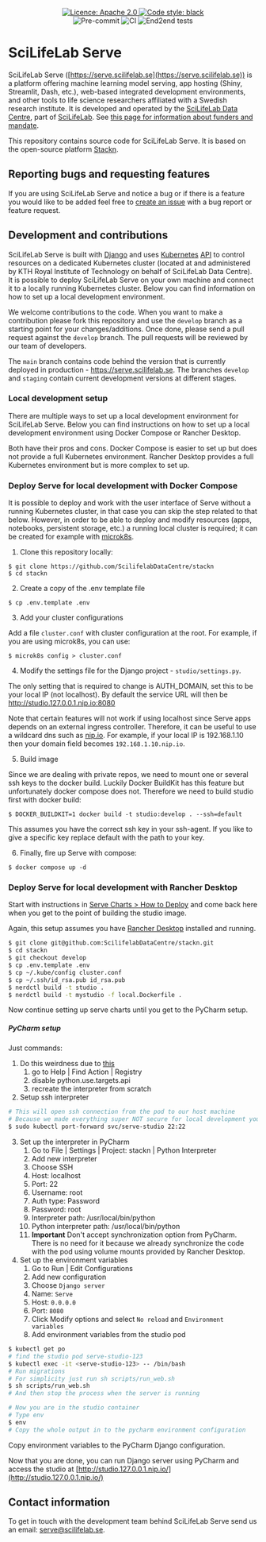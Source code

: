<p align="center">
   <a href="https://opensource.org/license/apache-2-0/">
      <img alt="Licence: Apache 2.0" src="https://img.shields.io/badge/License-Apache_2.0-yellow.svg">
   </a>
   <a href="[https://opensource.org/licenses/MIT](https://github.com/psf/black)">
      <img alt="Code style: black" src="https://img.shields.io/badge/code%20style-black-000000.svg">
   </a>
   <br />
      <img alt="Pre-commit" src="https://github.com/ScilifelabDataCentre/stackn/actions/workflows/pre-commit.yaml/badge.svg?branch=develop">
      <img alt="CI" src="https://github.com/ScilifelabDataCentre/stackn/actions/workflows/ci.yaml/badge.svg?branch=develop">
      <img alt="End2end tests" src="https://github.com/ScilifelabDataCentre/stackn/actions/workflows/e2e-tests.yaml/badge.svg?branch=develop">

</p>

# SciLifeLab Serve

SciLifeLab Serve ([https://serve.scilifelab.se](https://serve.scilifelab.se)) is a platform offering machine learning model serving, app hosting (Shiny, Streamlit, Dash, etc.), web-based integrated development environments, and other tools to life science researchers affiliated with a Swedish research institute. It is developed and operated by the [SciLifeLab Data Centre](https://github.com/ScilifelabDataCentre), part of [SciLifeLab](https://scilifelab.se/). See [this page for information about funders and mandate](https://serve.scilifelab.se/about/).

This repository contains source code for SciLifeLab Serve. It is  based on the open-source platform [Stackn](https://github.com/scaleoutsystems/stackn).

## Reporting bugs and requesting features

If you are using SciLifeLab Serve and notice a bug or if there is a feature you would like to be added feel free to [create an issue](https://github.com/ScilifelabDataCentre/stackn/issues/new/choose) with a bug report or feature request.

## Development and contributions

SciLifeLab Serve is built with [Django](https://github.com/django/django) and uses [Kubernetes](https://kubernetes.io/) [API](https://kubernetes.io/docs/concepts/overview/kubernetes-api/) to control resources on a dedicated Kubernetes cluster (located at and administered by KTH Royal Institute of Technology on behalf of SciLifeLab Data Centre). It is possible to deploy SciLifeLab Serve on your own machine and connect it to a locally running Kubernetes cluster. Below you can find information on how to set up a local development environment.

We welcome contributions to the code. When you want to make a contribution please fork this repository and use the `develop` branch as a starting point for your changes/additions. Once done, please send a pull request against the `develop` branch. The pull requests will be reviewed by our team of developers.

The  `main` branch contains code behind the version that is currently deployed in production - https://serve.scilifelab.se. The branches `develop` and `staging` contain current development versions at different stages.

### Local development setup

There are multiple ways to set up a local development environment for SciLifeLab Serve. Below you can find instructions on how to set up a local development environment using Docker Compose or Rancher Desktop.

Both have their pros and cons. Docker Compose is easier to set up but does not provide a full Kubernetes environment. Rancher Desktop provides a full Kubernetes environment but is more complex to set up.

### Deploy Serve for local development with Docker Compose

It is possible to deploy and work with the user interface of Serve without a running Kubernetes cluster, in that case you can skip the step related to that below. However, in order to be able to deploy and modify resources (apps, notebooks, persistent storage, etc.) a running local cluster is required; it can be created for example with [microk8s](https://microk8s.io/).

1. Clone this repository locally:
```
$ git clone https://github.com/ScilifelabDataCentre/stackn
$ cd stackn
```

2. Create a copy of the .env template file

```
$ cp .env.template .env
```

3. Add your cluster configurations

Add a file `cluster.conf` with cluster configuration at the root. For example, if you are using microk8s, you can use:

```
$ microk8s config > cluster.conf
```

4. Modify the settings file for the Django project - `studio/settings.py`.

The only setting that is required to change is AUTH_DOMAIN, set this to be your local IP (not localhost). By default the service URL will then be http://studio.127.0.0.1.nip.io:8080

Note that certain features will not work if using localhost since Serve apps depends on an external ingress controller. Therefore, it can be useful to use a wildcard dns such as [nip.io](http://nip.io). For example, if your local IP is 192.168.1.10 then your domain field becomes `192.168.1.10.nip.io`.

5. Build image

Since we are dealing with private repos, we need to mount one or several ssh keys to the docker build. Luckily Docker BuildKit has this feature but unfortunately docker compose does not. Therefore we need to build studio first with docker build:

```
$ DOCKER_BUILDKIT=1 docker build -t studio:develop . --ssh=default
```
This assumes you have the correct ssh key in your ssh-agent. If you like to give a specific key replace default with the path to your key.

6. Finally, fire up Serve with compose:

```
$ docker compose up -d
```

### Deploy Serve for local development with Rancher Desktop

Start with instructions in [Serve Charts > How to Deploy](https://github.com/ScilifelabDataCentre/serve-charts?tab=readme-ov-file#how-to-deploy) and come back here when you get to the point of building the studio image.

Again, this setup assumes you have [Rancher Desktop](https://rancherdesktop.io/) installed and running.

```bash
$ git clone git@github.com:ScilifelabDataCentre/stackn.git
$ cd stackn
$ git checkout develop
$ cp .env.template .env
$ cp ~/.kube/config cluster.conf
$ cp ~/.ssh/id_rsa.pub id_rsa.pub
$ nerdctl build -t studio .
$ nerdctl build -t mystudio -f local.Dockerfile .
```

Now continue setting up serve charts until you get to the PyCharm setup.

##### PyCharm setup

Just commands:

1. Do this weirdness due to [this](https://youtrack.jetbrains.com/issue/PY-55338/Connection-to-python-console-refused-with-docker-interpreter-on-Linux)
    1. go to Help | Find Action | Registry
    2. disable python.use.targets.api
    3. recreate the interpreter from scratch
2. Setup ssh interpreter
```bash
# This will open ssh connection from the pod to our host machine
# Because we made everything super NOT secure for local development you can ssh there without password and as root
$ sudo kubectl port-forward svc/serve-studio 22:22
```
3. Set up the interpreter in PyCharm
    1. Go to File | Settings | Project: stackn | Python Interpreter
    2. Add new interpreter
    3. Choose SSH
    4. Host: localhost
    5. Port: 22
    6. Username: root
    7. Auth type: Password
    8. Password: root
    9. Interpreter path: /usr/local/bin/python
    10. Python interpreter path: /usr/local/bin/python
    11. **Important** Don't accept synchronization option from PyCharm. There is no need for it because we already synchronize the code with the pod using volume mounts provided by Rancher Desktop.
4. Set up the environment variables
    1. Go to Run | Edit Configurations
    2. Add new configuration
    3. Choose `Django server`
    4. Name: `Serve`
    5. Host: `0.0.0.0`
    6. Port: `8080`
    7. Click Modify options and select `No reload` and `Environment variables`
    8. Add environment variables from the studio pod

```bash
$ kubectl get po
# find the studio pod serve-studio-123
$ kubectl exec -it <serve-studio-123> -- /bin/bash
# Run migrations
# For simplicity just run sh scripts/run_web.sh
$ sh scripts/run_web.sh
# And then stop the process when the server is running

# Now you are in the studio container
# Type env
$ env
# Copy the whole output in to the pycharm environment configuration
```

Copy environment variables to the PyCharm Django configuration.

Now that you are done, you can run Django server using PyCharm and access the studio at [http://studio.127.0.0.1.nip.io/](http://studio.127.0.0.1.nip.io/)

## Contact information

To get in touch with the development team behind SciLifeLab Serve send us an email: serve@scilifelab.se.
